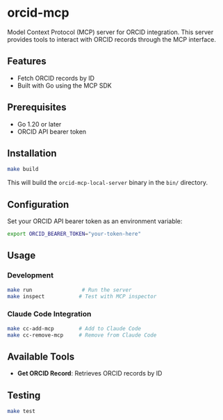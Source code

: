 # orcid-mcp

Model Context Protocol (MCP) server for ORCID integration. This server provides tools to interact with ORCID records through the MCP interface.

## Features

- Fetch ORCID records by ID
- Built with Go using the MCP SDK

## Prerequisites

- Go 1.20 or later
- ORCID API bearer token

## Installation

```bash
make build
```

This will build the `orcid-mcp-local-server` binary in the `bin/` directory.

## Configuration

Set your ORCID API bearer token as an environment variable:

```bash
export ORCID_BEARER_TOKEN="your-token-here"
```

## Usage

### Development

```bash
make run                # Run the server
make inspect           # Test with MCP inspector
```

### Claude Code Integration

```bash
make cc-add-mcp        # Add to Claude Code
make cc-remove-mcp     # Remove from Claude Code
```

## Available Tools

- **Get ORCID Record**: Retrieves ORCID records by ID

## Testing

```bash
make test
```